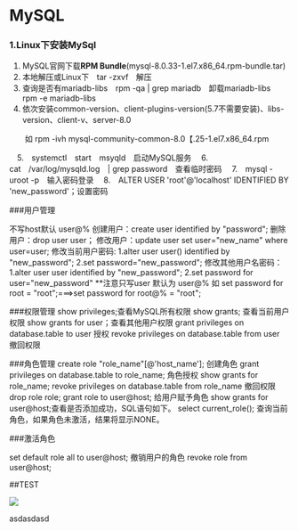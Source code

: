 # MySQL

### 1.Linux下安装MySql

1. MySQL官网下载**RPM Bundle**(mysql-8.0.33-1.el7.x86_64.rpm-bundle.tar)
2. 本地解压或Linux下　tar -zxvf　解压
3. 查询是否有mariadb-libs　rpm -qa | grep mariadb　卸载mariadb-libs　　rpm -e mariadb-libs
4. 依次安装common-version、client-plugins-version(5.7不需要安装)、libs-version、client-v、server-8.0

　　如 rpm -ivh mysql-community-common-8.0【.25-1.el7.x86_64.rpm

 　5.　systemctl　start　msyqld　启动MySQL服务
 　6.　cat　/var/log/mysqld.log　| grep password　查看临时密码
 　7.　mysql -uroot -p　输入密码登录
 　8.　ALTER USER 'root'@'localhost' IDENTIFIED BY 'new_password'；设置密码

###用户管理

不写host默认 user@%
创建用户：create user identified by "password";
删除用户：drop user user；
修改用户：update user set user="new_name" where user=user;
修改当前用户密码:
1.alter user user() identified by "new_password";
2.set password="new_password";
修改其他用户名密码：
1.alter user user identified by "new_password";
2.set password for user="new_password"
**注意只写user 默认为 user@% 如 set password for root = "root";===>set password for root@% = "root";

###权限管理
show privileges;查看MySQL所有权限
show grants; 查看当前用户权限
show grants for user；查看其他用户权限
grant privileges on database.table to user          授权
revoke privileges on database.table from user    撤回权限

###角色管理
create role "role_name"[@'host_name']; 创建角色
grant privileges on database.table to role_name; 角色授权
show grants for role_name;
revoke privileges on database.table from role_name 撤回权限
drop role role;
grant role to user@host; 给用户赋予角色
show grants for user@host;查看是否添加成功，SQL语句如下。
select current_role(); 查询当前角色，如果角色未激活，结果将显示NONE。

###激活角色

set default role all to user@host; 
撤销用户的角色
revoke role from user@host;



##TEST

![](img\mn.jpg)



asdasdasd
